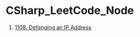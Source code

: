 # CSharp_LeetCode_Node

1. [1108. Defanging an IP Address](https://hackmd.io/PLS8_ZrUTZCryUXE24gKoQ?view)
